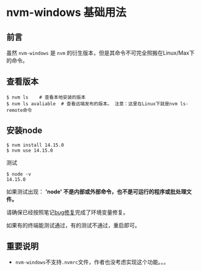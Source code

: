 # nvm-windows 基础用法

## 前言

虽然 `nvm-windows` 是 `nvm` 的衍生版本，但是其命令不可完全照搬在Linux/Max下的命令。

## 查看版本

``` shell
$ nvm ls    # 查看本地安装的版本
$ nvm ls avaliable  # 查看远端发布的版本。 注意：这里在Linux下就是nvm ls-remote命令
```

## 安装node

``` shell
$ nvm install 14.15.0
$ nvm use 14.15.0
```

测试

``` shell
$ node -v
14.15.0
```

如果测试出现： **'node' 不是内部或外部命令，也不是可运行的程序或批处理文件。**

请确保已经按照笔记[bug修复](bug修复.md)完成了环境变量修复。

如果有的终端能测试通过，有的测试不通过，重启即可。

## 重要说明

* `nvm-windows`不支持`.nvmrc`文件，作者也没考虑实现这个功能。。。

